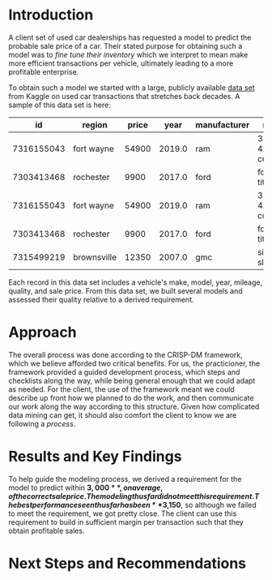 # Introduction

A client set of used car dealerships has requested a model to predict the probable sale price of a car. Their stated purpose for obtaining such a model was to *fine tune their inventory* which we interpret to mean make more efficient transactions per vehicle, ultimately leading to a more profitable enterprise.

To obtain such a model we started with a large, publicly available [data set](https://www.kaggle.com/datasets/austinreese/craigslist-carstrucks-data) from Kaggle on used car transactions that stretches back decades. A sample of this data set is here:

|id        |region                 |price|year  |manufacturer|model                |condition|cylinders  |fuel  |odometer|title_status|transmission|VIN              |drive|size     |type  |paint_color|state|
|----------|-----------------------|-----|------|------------|---------------------|---------|-----------|------|--------|------------|------------|-----------------|-----|---------|------|-----------|-----|
|7316155043|fort wayne             |54900|2019.0|ram         |3500 4x4 cummins     |excellent|6 cylinders|diesel|55822.0 |clean       |automatic   |3C7WR9CL5KG517631|4wd  |full-size|pickup|black      |in   |
|7303413468|rochester              |9900 |2017.0|ford        |focus titanium       |excellent|4 cylinders|gas   |26850.0 |salvage     |automatic   |1FADP3J22HL281300|fwd  |compact  |sedan |black      |mn   |
|7316155043|fort wayne             |54900|2019.0|ram         |3500 4x4 cummins     |excellent|6 cylinders|diesel|55822.0 |clean       |automatic   |3C7WR9CL5KG517631|4wd  |full-size|pickup|black      |in   |
|7303413468|rochester              |9900 |2017.0|ford        |focus titanium       |excellent|4 cylinders|gas   |26850.0 |salvage     |automatic   |1FADP3J22HL281300|fwd  |compact  |sedan |black      |mn   |
|7315499219|brownsville            |12350|2007.0|gmc         |sierra sle 1500      |like new |8 cylinders|gas   |167000.0|clean       |automatic   |1GCECT24LKJH73951|rwd  |full-size|pickup|white      |tx   |

Each record in this data set includes a vehicle's make, model, year, mileage, quality, and sale price. From this data set, we built several models and assessed their quality relative to a derived requirement.

# Approach
The overall process was done according to the CRISP-DM framework, which we believe afforded two critical benefits. For us, the practicioner, the framework provided a guided development process, which steps and checklists along the way, while being general enough that we could adapt as needed. For the client, the use of the framework meant we could describe up front how we planned to do the work, and then communicate our work along the way according to this structure. Given how complicated data mining can get, it should also comfort the client to know we are following a *process*.

# Results and Key Findings
To help guide the modeling process, we derived a requirement for the model to predict within **$3,000**, on average, of the correct sale price. The modeling thus far did not meet this requirement. The best performance seen thus far has been **$3,150**, so although we failed to meet the requirement, we got pretty close. The client can use this requirement to build in sufficient margin per transaction such that they obtain profitable sales.

# Next Steps and Recommendations

